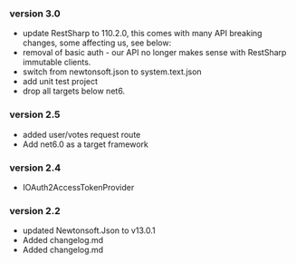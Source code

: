 ### version 3.0
* update RestSharp to 110.2.0, this comes with many API breaking changes, some affecting us, see below:
* removal of basic auth - our API no longer makes sense with RestSharp immutable clients.
* switch from newtonsoft.json to system.text.json
* add unit test project
* drop all targets below net6.
### version 2.5
* added user/votes request route
* Add net6.0 as a target framework
### version 2.4
* IOAuth2AccessTokenProvider
### version 2.2
* updated Newtonsoft.Json to v13.0.1
* Added changelog.md
* Added changelog.md
